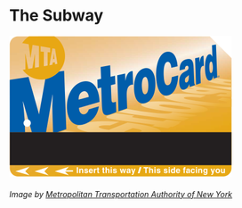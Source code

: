 # The Subway

![Picture of a MetroCard](img/MetroCard.svg)
###### Image by [Metropolitan Transportation Authority of New York](https://new.mta.info)